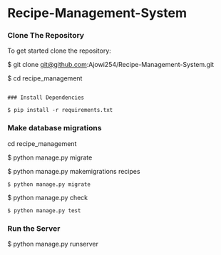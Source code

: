 # Recipe-Management-System
### Clone The Repository

To get started  clone the repository:


$ git clone git@github.com:Ajowi254/Recipe-Management-System.git

$ cd recipe_management
```

### Install Dependencies

$ pip install -r requirements.txt
```


### Make database migrations
cd recipe_management

$ python manage.py migrate

$ python manage.py makemigrations recipes
```
$ python manage.py migrate
```
$ python manage.py check
```
$ python manage.py test
```

### Run the Server


$ python manage.py runserver
```
